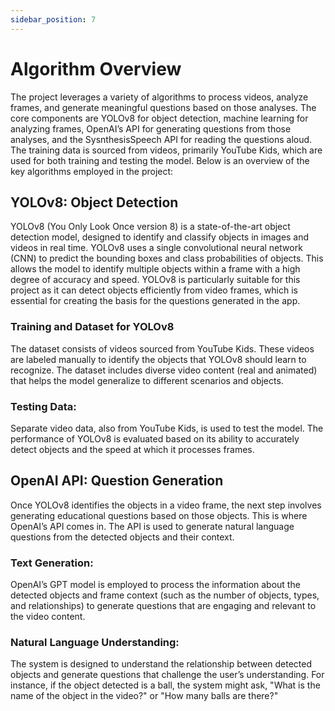 ```yaml
---
sidebar_position: 7
---
```

# Algorithm Overview
The project leverages a variety of algorithms to process videos, analyze frames, and generate meaningful questions based on those analyses. The core components are YOLOv8 for object detection, machine learning for analyzing frames, OpenAI’s API for generating questions from those analyses, and the SysnthesisSpeech API for reading the questions aloud. The training data is sourced from videos, primarily YouTube Kids, which are used for both training and testing the model. Below is an overview of the key algorithms employed in the project:

## YOLOv8: Object Detection
YOLOv8 (You Only Look Once version 8) is a state-of-the-art object detection model, designed to identify and classify objects in images and videos in real time. YOLOv8 uses a single convolutional neural network (CNN) to predict the bounding boxes and class probabilities of objects. This allows the model to identify multiple objects within a frame with a high degree of accuracy and speed. YOLOv8 is particularly suitable for this project as it can detect objects efficiently from video frames, which is essential for creating the basis for the questions generated in the app.

### Training and Dataset for YOLOv8
 The dataset consists of videos sourced from YouTube Kids. These videos are labeled manually to identify the objects that YOLOv8 should learn to recognize. The dataset includes diverse video content (real and animated) that helps the model generalize to different scenarios and objects.

### Testing Data: 
Separate video data, also from YouTube Kids, is used to test the model. The performance of YOLOv8 is evaluated based on its ability to accurately detect objects and the speed at which it processes frames.

## OpenAI API: Question Generation
Once YOLOv8 identifies the objects in a video frame, the next step involves generating educational questions based on those objects. This is where OpenAI’s API comes in. The API is used to generate natural language questions from the detected objects and their context.

### Text Generation: 
OpenAI’s GPT model is employed to process the information about the detected objects and frame context (such as the number of objects, types, and relationships) to generate questions that are engaging and relevant to the video content.

### Natural Language Understanding: 
The system is designed to understand the relationship between detected objects and generate questions that challenge the user’s understanding. For instance, if the object detected is a ball, the system might ask, "What is the name of the object in the video?" or "How many balls are there?"
